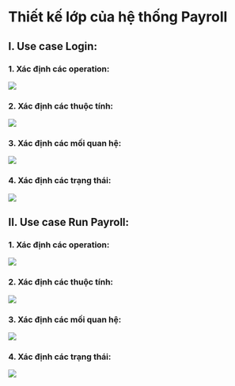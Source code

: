 # Thiết kế lớp của hệ thống Payroll

## I. Use case Login:
### 1. Xác định các operation:

![](https://www.planttext.com/api/plantuml/png/b9F1ReCm38RlUOeScTI-08UfLI-hjaEbFa6MU60Ld2fEgAffJxR37ccli021qL6jAXTG_Dd-_JjyVtwjs2ldGrq9eIl5B5ziWVIao5JWvBkGtOE47fM7BfW51hSrkTnxXrGiv37cFSDvE7Z8vQkr5IXAsHvSZHJJzy2CbZAbjGtaSxdkFs96Oz68Zq74ElXoVsOFzIYX0OTlvuq30nIrL7otZ59nkOlCoJgJpU7-8x7XQABUaRufE4ssiUIThQRMQGV_Jvv22NVGsCCTHcaTqTJsjsS9-h1hNRzUPX7Ri0rEmnMpfhLRUApg8ABGmDPaV-qQGgDXD_oSkz-DrRCnXWKD5d3_7dsQM71nLPVBn-croQMsTHq8TUpByeI-dFFphUMoLgGAO36frPLEPiJkgi9s61Rpz4io3c8rTkXmc839pl9-MooFuxvOY1MGQN_A7m000F__0m00)

### 2. Xác định các thuộc tính:

![](https://www.planttext.com/api/plantuml/png/X5BBJiCm4BpdAtmC4lq17r0HSAWe9mJtfTu6AwwthDUH0kBBEF19_09kqZoAA-5BdFNipEpOFr_Voo304dUkA3OEGb3NKLuVm4E5h3uArIthzr5k60rwiU126GFoocZrA6nzTQbgR8UV2wqQikROsI3RRRlg6gKjq-4BaKFmntD8QiJs7PyIOtdQwwYwOwQf_3buF83NH7NSZnQtrfkEuzHQ9iYOwjZWFROvjDzCEftycgfv5eEhMnImAGhJV_-EFt9CiJs3imQ49gwch-0_UGuJ9CxvxImML_Caj7gBAMqC6UYS1JsAv_ZvsFemS2ZEKUHGOTZKGTaGOg8jbkXDUbc_0000__y30000)

### 3. Xác định các mối quan hệ:

![](https://www.planttext.com/api/plantuml/png/Z99BJiGm38RtFKMMWyHSe0iqI8m44YCX8GvWKgkDb3gLdNP0Y9Enu4XS0VSrfOy5MKMnV_lpx_nyVHya0iUwz4bYFOYOnv0xkWVAFBBvI4ntAWuMHHwegkEk5cI24bFp7DbHVcqg5Pu3P-FBLMgQuB91t81t6KJirHfx3S4Zq126EXP8qLbDUT7Ikxcww53kd5GUte_COKhu79bRsGa8SYorqeMw1Js-EOcoObvHCEexDlWqZBAbw2zJszk9t0Ng0IRF_ixrFyz6eak3RjnbNId2kVUXr9LeQEcwocTBtEzlbWwb1coxK9HrwlPKgN4KaS763ScCCrKlgy2QjrrfGr2t8Ca1ATEF-0i00F__0m00)

### 4. Xác định các trạng thái:

![](https://www.planttext.com/api/plantuml/png/N95D2i8m48NtESMi1I_WGWgY80Y2LJVY8ZHZ3SPKyYDuDXSUoIkOIKnDNINptZUlwSpx-QgiuyRvgsA7qH76uodK9C0adInNIosTv0e2xf1zPS9NNTjAtIvrWERQeO6PGO6QQCjATsU3YOHOK5sGeId80gNOFLTIS1U4qFahs42VdR6vq7KGL22KjE1IeOY_S2TdyBu_jlPDWzRcJmvGrWUjukDFiSpg_oYsvW6yvLA7MVMXgT6c-kHLR-Lk56ll4jXvbsQIjJW-5GKWy-ULMzjWNEXtm3VJKJwhK8kmumy0003__mC0)

## II. Use case Run Payroll:
### 1. Xác định các operation:

![](https://www.planttext.com/api/plantuml/png/V5DBKiCm3Dtd55d2eXV8Wg6Tmj05dw6zW73brbD_EhPI6XXEne8ZSGNis4cS3B2pdfxrdYpv-_FhsX5OgfKic0JdoYTeh97o7ZJiq9RlHLcMU4PM4wRKnMN0E1BRtwYZD0sYkpLs2OGnnIn2ptx6ex6K4aOTOvqOgrR4XmerhJGt4Tw3tafSW3widAlHHTIYCYVi53tsKGoMGu6xzbgot7QL4l7-2QtWpGWIeRn7s1xP8K8xr6Yz-w2-iQ0TC196vt8P7BLe05RB2J1NfjOKm1TVSSvO5swzo2FFQiKUoGeyOGOFptAqXg5pVxWAXeNUhHj7gAAl-8vZVfX2w7OnkCchTCyx6d_dgaiEbaPBCDw1VjHfPNg9DG7diR3OjaLgAHz0OJY_UbMNQwwMtVHZ78XZP0qIR3F6_kWk3N-914AwVb4uJsCp1D9psZESen4kT0yoaAoMliTDOgPUUpXScc2twNxqCVbTizdLT7khiYOXnPjN_uKydS__x4c_LVfmBJVN3DnygwlqXLsHeu4rthAg59hyTs7aYgcpm8wZhafWON5zkHy0003__mC0)

### 2. Xác định các thuộc tính:

![](https://www.planttext.com/api/plantuml/png/X5DBJkGm4Dtd55aE2oxGYz4m2aXPqBG6Bb0uvMuBVrfskJKz8qx6WYDn1Vo9apXgn2PoNlrUlQhwU7l_vGWiUIKR9i6vzX4asFFE6eRE6Tl-RzgsFURVP1FeVbn5a2EnmwqwIdD6T7V6xk2iK5EsCej0cBFzmQEn1JVgw8iXGmVGWyGnkjVSP5Y1XZt-1ltIE-TBLOlAdB2K3TXhCp8V4zodi95uQgxcPJGNLbNO7ZNQm3Q0x83i9QD22n81ZGoUB6Z7qIxhtGaDcWcGoGYCXD6vAir0tqK0bF6Qqekn-DnwjNBiGgL9rKN63Wc479jdOEtvmTF2lcIKjDA4bWF3J0N_8Wjorm41Fu4KmzZSJUQqp5JqhSJS8nLydbAr1VCIn7QgWGVS6YcNHHu9EBz7zLmAY25-DIZC-eTGp3Edi7OdxBko0_b_6pnhf4ynDVP5YuLerdTQ5yxpoCWGo7wYCE3WatmkKKIQJGmaypBq-pI7b76DbcwANXcs9L5cjZw-w-kVwxNUj9w45F_GNVHU3-uRzvK8c_7eNBEg6dqlxljcEXFNN7I8aVLUnf3m3dRNhEb6x-LQREB11BeX-oS0003__mC0)

### 3. Xác định các mối quan hệ:

![](https://www.planttext.com/api/plantuml/png/X99BJiCm48RtEOMNZKGl4A6gb8U4n08HBc0vqyZ2ZsXc4Yb2d8m5H-8AsCtBf4Li4iV_xsz-J-RxysjFB95RQp9b995ubZrwOswzu_W65E-P409RDogRF7xNu00bmxZv0er77YGbZMhDe6t0DiRt08Mu7rTv4MlS0KjjAFl8bheM79U0dLOm5DLEinv0KRi0knBDp4gveSX1khTNb8waOktTAPbtHursml6Ydja3eFEwMl95lUo9mGxP6lGAY98Z__4EtXkGfo0Te3xsqNAZb6ylNYqvCOUOj5zTge6d_V7sC-snAaJ9g5sTB-3LcGUFiM-XpPigF0eHby7-f8cl9zCkPZWVZUrsj_vnXMW9w0_lElzYJX7HcRIx27F0OTWKKxO6fD1WjDB9EW3tuAemqZy0003__mC0)

### 4. Xác định các trạng thái:

![](https://www.planttext.com/api/plantuml/png/V951Ri9034NtFeNNbRW0Yme1eLqYiaHTMCaNZJgPYMOSgfojYnw9Ap1k0268klCyVtzxxDFFxoAfHErRH_kN3vxDNhaqm7DUuj1utieGWtD48pR11bfz5ctdmW2ahDn1OuCZU2qgz9H-WshZ3umheqUDkQx4LRqJHIbEifrLtfYDGVyfiZzD2Cnu6qE5bB932wzMb4E-DQU9_4Xivkv2wKbcralnNqMC8TgwSipba1GjhyEtdome-yhOE8DXNeKy21H4zsRluci7_dlU9QQ_O-iVheRvK9SU9hQRphdmDItWQxlo6G00__y30000)
